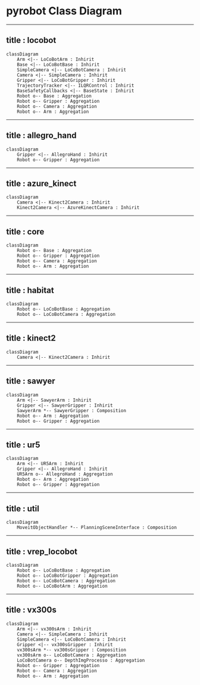 # pyrobot Class Diagram

---
title : locobot
---
```mermaid
classDiagram
    Arm <|-- LoCoBotArm : Inhirit
    Base <|-- LoCoBotBase : Inhirit
    SimpleCamera <|-- LoCoBotCamera : Inhirit
    Camera <|-- SimpleCamera : Inhirit
    Gripper <|-- LoCoBotGripper : Inhirit
    TrajectoryTracker <|-- ILQRControl : Inhirit
    BaseSafetyCallbacks <|-- BaseState : Inhirit
    Robot o-- Base : Aggregation
    Robot o-- Gripper : Aggregation
    Robot o-- Camera : Aggregation
    Robot o-- Arm : Aggregation

```

---
title : allegro_hand
---
```mermaid
classDiagram
    Gripper <|-- AllegroHand : Inhirit
    Robot o-- Gripper : Aggregation

```

---
title : azure_kinect
---
```mermaid
classDiagram
    Camera <|-- Kinect2Camera : Inhirit
    Kinect2Camera <|-- AzureKinectCamera : Inhirit

```

---
title : core
---
```mermaid
classDiagram
    Robot o-- Base : Aggregation
    Robot o-- Gripper : Aggregation
    Robot o-- Camera : Aggregation
    Robot o-- Arm : Aggregation

```

---
title : habitat
---
```mermaid
classDiagram
    Robot o-- LoCoBotBase : Aggregation
    Robot o-- LoCoBotCamera : Aggregation

```

---
title : kinect2
---
```mermaid
classDiagram
    Camera <|-- Kinect2Camera : Inhirit

```

---
title : sawyer
---
```mermaid
classDiagram
    Arm <|-- SawyerArm : Inhirit
    Gripper <|-- SawyerGripper : Inhirit
    SawyerArm *-- SawyerGripper : Composition
    Robot o-- Arm : Aggregation
    Robot o-- Gripper : Aggregation

```

---
title : ur5
---
```mermaid
classDiagram
    Arm <|-- UR5Arm : Inhirit
    Gripper <|-- AllegroHand : Inhirit
    UR5Arm o-- AllegroHand : Aggregation
    Robot o-- Arm : Aggregation
    Robot o-- Gripper : Aggregation

```

---
title : util
---
```mermaid
classDiagram
    MoveitObjectHandler *-- PlanningSceneInterface : Composition

```

---
title : vrep_locobot
---
```mermaid
classDiagram
    Robot o-- LoCoBotBase : Aggregation
    Robot o-- LoCoBotGripper : Aggregation
    Robot o-- LoCoBotCamera : Aggregation
    Robot o-- LoCoBotArm : Aggregation

```

---
title : vx300s
---
```mermaid
classDiagram
    Arm <|-- vx300sArm : Inhirit
    Camera <|-- SimpleCamera : Inhirit
    SimpleCamera <|-- LoCoBotCamera : Inhirit
    Gripper <|-- vx300sGripper : Inhirit
    vx300sArm *-- vx300sGripper : Composition
    vx300sArm o-- LoCoBotCamera : Aggregation
    LoCoBotCamera o-- DepthImgProcesso : Aggregation
    Robot o-- Gripper : Aggregation
    Robot o-- Camera : Aggregation
    Robot o-- Arm : Aggregation

```

